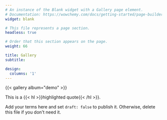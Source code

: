 ```yaml
---
# An instance of the Blank widget with a Gallery page element.
# Documentation: https://wowchemy.com/docs/getting-started/page-builder/
widget: blank

# This file represents a page section.
headless: true

# Order that this section appears on the page.
weight: 66

title: Gallery
subtitle:

design:
  columns: '1'
---
```


{{< gallery album="demo" >}}

This is a {{< hl >}}highlighted quote{{< /hl >}}.

  
Add your terms here and set `draft: false` to publish it. Otherwise, delete this file if you don't need it.

